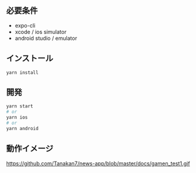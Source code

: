 ## 必要条件

- expo-cli
- xcode / ios simulator
- android studio / emulator


## インストール

```shell script
yarn install
```


## 開発

```sh
yarn start
# or
yarn ios
# or
yarn android
```

## 動作イメージ

https://github.com/Tanakan7/news-app/blob/master/docs/gamen_test1.gif

